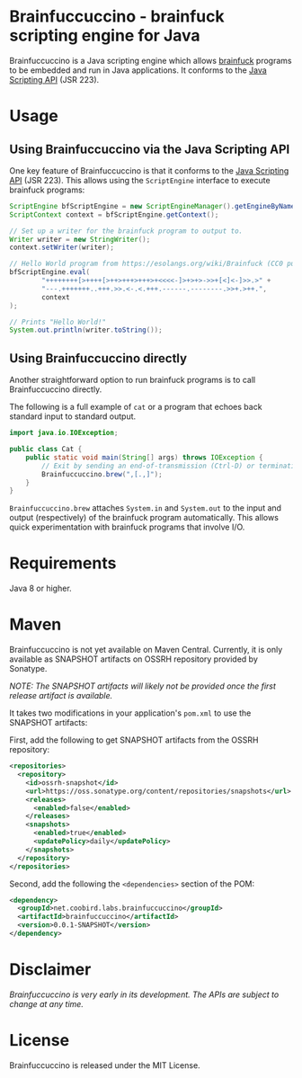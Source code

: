 # Brainfuccuccino - brainfuck scripting engine for Java

Brainfuccuccino is a Java scripting engine which allows [brainfuck][1] programs to be embedded and run in Java applications.
It conforms to the [Java Scripting API][2] (JSR 223).

# Usage

## Using Brainfuccuccino via the Java Scripting API

One key feature of Brainfuccuccino is that it conforms to the [Java Scripting API][2] (JSR 223).
This allows using the `ScriptEngine` interface to execute brainfuck programs:

```java
ScriptEngine bfScriptEngine = new ScriptEngineManager().getEngineByName("brainfuccucino");
ScriptContext context = bfScriptEngine.getContext();

// Set up a writer for the brainfuck program to output to.
Writer writer = new StringWriter();
context.setWriter(writer);

// Hello World program from https://esolangs.org/wiki/Brainfuck (CC0 public domain)
bfScriptEngine.eval(
        "++++++++[>++++[>++>+++>+++>+<<<<-]>+>+>->>+[<]<-]>>.>" +
        "---.+++++++..+++.>>.<-.<.+++.------.--------.>>+.>++.",
        context
);

// Prints "Hello World!"
System.out.println(writer.toString());
```

## Using Brainfuccuccino directly

Another straightforward option to run brainfuck programs is to call Brainfuccuccino directly.

The following is a full example of `cat` or a program that echoes back standard input to standard output.

```java
import java.io.IOException;

public class Cat {
    public static void main(String[] args) throws IOException {
        // Exit by sending an end-of-transmission (Ctrl-D) or terminating the application.
        Brainfuccuccino.brew(",[.,]");
    }
}
```

`Brainfuccuccino.brew` attaches `System.in` and `System.out` to the input and output (respectively) of the brainfuck program automatically.
This allows quick experimentation with brainfuck programs that involve I/O. 


[1]: https://en.wikipedia.org/wiki/Brainfuck
[2]: https://docs.oracle.com/javase/8/docs/technotes/guides/scripting/prog_guide/api.html

# Requirements

Java 8 or higher.

# Maven

Brainfuccuccino is not yet available on Maven Central.
Currently, it is only available as SNAPSHOT artifacts on OSSRH repository provided by Sonatype.

_NOTE: The SNAPSHOT artifacts will likely not be provided once the first release artifact is available._

It takes two modifications in your application's `pom.xml` to use the SNAPSHOT artifacts:

First, add the following to get SNAPSHOT artifacts from the OSSRH repository:

```xml
<repositories>
  <repository>
    <id>ossrh-snapshot</id>
    <url>https://oss.sonatype.org/content/repositories/snapshots</url>
    <releases>
      <enabled>false</enabled>
    </releases>  
    <snapshots>
      <enabled>true</enabled>
      <updatePolicy>daily</updatePolicy>
    </snapshots>
  </repository>
</repositories>
```

Second, add the following the `<dependencies>` section of the POM:

```xml
<dependency>
  <groupId>net.coobird.labs.brainfuccuccino</groupId>
  <artifactId>brainfuccuccino</artifactId>
  <version>0.0.1-SNAPSHOT</version>
</dependency>
```

# Disclaimer

_Brainfuccuccino is very early in its development.
The APIs are subject to change at any time._

# License

Brainfuccuccino is released under the MIT License.
